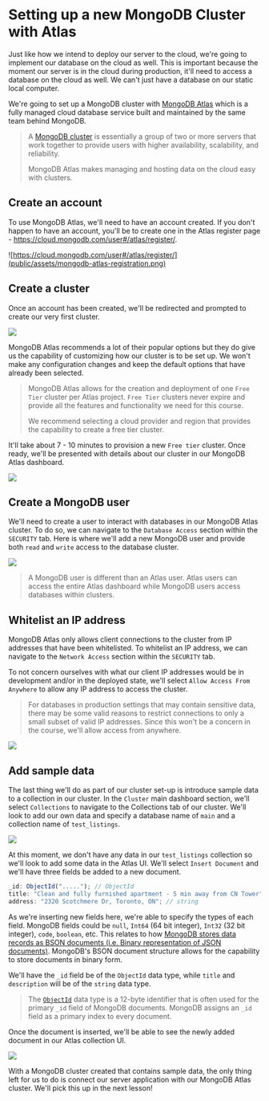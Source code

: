 # Setting up a new MongoDB Cluster with Atlas

Just like how we intend to deploy our server to the cloud, we're going to implement our database on the cloud as well. This is important because the moment our server is in the cloud during production, it'll need to access a database on the cloud as well. We can't just have a database on our static local computer.

We're going to set up a MongoDB cluster with [MongoDB Atlas](https://www.mongodb.com/cloud/atlas) which is a fully managed cloud database service built and maintained by the same team behind MongoDB.

> A [MongoDB cluster](https://docs.atlas.mongodb.com/create-new-cluster/#a-open-the-create-new-cluster-dialog) is essentially a group of two or more servers that work together to provide users with higher availability, scalability, and reliability.
>
> MongoDB Atlas makes managing and hosting data on the cloud easy with clusters.

## Create an account

To use MongoDB Atlas, we'll need to have an account created. If you don't happen to have an account, you'll be to create one in the Atlas register page - <https://cloud.mongodb.com/user#/atlas/register/>.

![https://cloud.mongodb.com/user#/atlas/register/](public/assets/mongodb-atlas-registration.png)

## Create a cluster

Once an account has been created, we'll be redirected and prompted to create our very first cluster.

![](public/assets/mongodb-atlas-create-cluster.png)

MongoDB Atlas recommends a lot of their popular options but they do give us the capability of customizing how our cluster is to be set up. We won't make any configuration changes and keep the default options that have already been selected.

> MongoDB Atlas allows for the creation and deployment of one `Free Tier` cluster per Atlas project. `Free Tier` clusters never expire and provide all the features and functionality we need for this course.
>
> We recommend selecting a cloud provider and region that provides the capability to create a free tier cluster.

It'll take about 7 - 10 minutes to provision a new `Free tier` cluster. Once ready, we'll be presented with details about our cluster in our MongoDB Atlas dashboard.

![](public/assets/mongodb-atlas-dashboard.png)

## Create a MongoDB user

We'll need to create a user to interact with databases in our MongoDB Atlas cluster. To do so, we can navigate to the `Database Access` section within the `SECURITY` tab. Here is where we'll add a new MongoDB user and provide both `read` and `write` access to the database cluster.

![](public/assets/mongodb-atlas-create-user.png)

> A MongoDB user is different than an Atlas user. Atlas users can access the entire Atlas dashboard while MongoDB users access databases within clusters.

## Whitelist an IP address

MongoDB Atlas only allows client connections to the cluster from IP addresses that have been whitelisted. To whitelist an IP address, we can navigate to the `Network Access` section within the `SECURITY` tab.

To not concern ourselves with what our client IP addresses would be in development and/or in the deployed state, we'll select `Allow Access From Anywhere` to allow any IP address to access the cluster.

> For databases in production settings that may contain sensitive data, there may be some valid reasons to restrict connections to only a small subset of valid IP addresses. Since this won't be a concern in the course, we'll allow access from anywhere.

![](public/assets/mongodb-atlas-whitelist-ip.png)

## Add sample data

The last thing we'll do as part of our cluster set-up is introduce sample data to a collection in our cluster. In the `Cluster` main dashboard section, we'll select `Collections` to navigate to the Collections tab of our cluster. We'll look to add our own data and specify a database name of `main` and a collection name of `test_listings`.

![](public/assets/mongodb-atlas-create-collection.png)

At this moment, we don't have any data in our `test_listings` collection so we'll look to add some data in the Atlas UI. We'll select `Insert Document` and we'll have three fields be added to a new document.

```javascript
_id: ObjectId("....."); // ObjectId
title: "Clean and fully furnished apartment - 5 min away from CN Tower"; // string
address: "2320 Scotchmere Dr, Toronto, ON"; // string
```

As we're inserting new fields here, we're able to specify the types of each field. MongoDB fields could be `null`, `Int64` (64 bit integer), `Int32` (32 bit integer), `code`, `boolean`, etc. This relates to how [MongoDB stores data records as BSON documents (i.e. Binary representation of JSON documents)](https://docs.mongodb.com/manual/core/document/). MongoDB's BSON document structure allows for the capability to store documents in binary form.

We'll have the `_id` field be of the `ObjectId` data type, while `title` and `description` will be of the `string` data type.

> The [`ObjectId`](https://docs.mongodb.com/manual/reference/method/ObjectId/) data type is a 12-byte identifier that is often used for the primary `_id` field of MongoDB documents. MongoDB assigns an `_id` field as a primary index to every document.

Once the document is inserted, we'll be able to see the newly added document in our Atlas collection UI.

![](public/assets/mongodb-atlas-inserted-document.png)

With a MongoDB cluster created that contains sample data, the only thing left for us to do is connect our server application with our MongoDB Atlas cluster. We'll pick this up in the next lesson!
